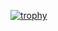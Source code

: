 [![trophy](https://github-profile-trophy.vercel.app/?username=emadarmiti)](https://github.com/ryo-ma/github-profile-trophy)
